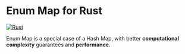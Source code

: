 # Enum Map for Rust
[![Rust](https://github.com/Pscheidl/enum-map/actions/workflows/rust.yml/badge.svg)](https://github.com/Pscheidl/enum-map/actions/workflows/rust.yml)

Enum Map is a special case of a Hash Map, with better **computational complexity** guarantees and **performance**.
